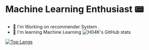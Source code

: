 # Machine Learning Enthusiast 📟

- 🔭 I'm Working on recommender System .
- 🌱 I'm learning Machine Learning
![H04K's GitHub stats](https://github-readme-stats.vercel.app/api?username=H04K&show_icons=true&theme=dark)



[![Top Langs](https://github-readme-stats.vercel.app/api/top-langs/?username=H04K&theme=dark&layout=compact)](https://github.com/anuraghazra/github-readme-stats)
